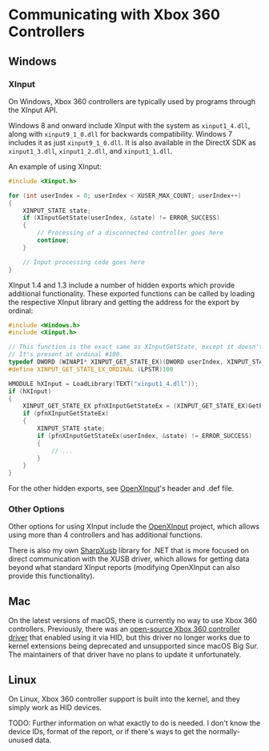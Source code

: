# Communicating with Xbox 360 Controllers

## Windows

### XInput

On Windows, Xbox 360 controllers are typically used by programs through the XInput API.

Windows 8 and onward include XInput with the system as `xinput1_4.dll`, along with `xinput9_1_0.dll` for backwards compatibility. Windows 7 includes it as just `xinput9_1_0.dll`. It is also available in the DirectX SDK as `xinput1_3.dll`, `xinput1_2.dll`, and `xinput1_1.dll`.

An example of using XInput:

```cpp
#include <Xinput.h>

for (int userIndex = 0; userIndex < XUSER_MAX_COUNT; userIndex++)
{
    XINPUT_STATE state;
    if (XInputGetState(userIndex, &state) != ERROR_SUCCESS)
    {
        // Processing of a disconnected controller goes here
        continue;
    }

    // Input processing code goes here
}
```

XInput 1.4 and 1.3 include a number of hidden exports which provide additional functionality. These exported functions can be called by loading the respective XInput library and getting the address for the export by ordinal:

```cpp
#include <Windows.h>
#include <Xinput.h>

// This function is the exact same as XInputGetState, except it doesn't mask off the guide button in the state.
// It's present at ordinal #100.
typedef DWORD (WINAPI* XINPUT_GET_STATE_EX)(DWORD userIndex, XINPUT_STATE* pState);
#define XINPUT_GET_STATE_EX_ORDINAL (LPSTR)100

HMODULE hXInput = LoadLibrary(TEXT("xinput1_4.dll"));
if (hXInput)
{
    XINPUT_GET_STATE_EX pfnXInputGetStateEx = (XINPUT_GET_STATE_EX)GetProcAddress(hXInput, XINPUT_GET_STATE_EX_ORDINAL);
    if (pfnXInputGetStateEx)
    {
        XINPUT_STATE state;
        if (pfnXInputGetStateEx(userIndex, &state) != ERROR_SUCCESS)
        {
            // ...
        }
    }
}
```

For the other hidden exports, see [OpenXInput](https://github.com/Nemirtingas/OpenXinput)'s header and .def file.

### Other Options

Other options for using XInput include the [OpenXInput](https://github.com/Nemirtingas/OpenXinput) project, which allows using more than 4 controllers and has additional functions.

There is also my own [SharpXusb](https://github.com/TheNathannator/SharpXusb) library for .NET that is more focused on direct communication with the XUSB driver, which allows for getting data beyond what standard XInput reports (modifying OpenXInput can also provide this functionality).

## Mac

On the latest versions of macOS, there is currently no way to use Xbox 360 controllers. Previously, there was an [open-source Xbox 360 controller driver](https://github.com/360Controller/360Controller) that enabled using it via HID, but this driver no longer works due to kernel extensions being deprecated and unsupported since macOS Big Sur. The maintainers of that driver have no plans to update it unfortunately.

## Linux

On Linux, Xbox 360 controller support is built into the kernel, and they simply work as HID devices.

TODO: Further information on what exactly to do is needed. I don't know the device IDs, format of the report, or if there's ways to get the normally-unused data.
